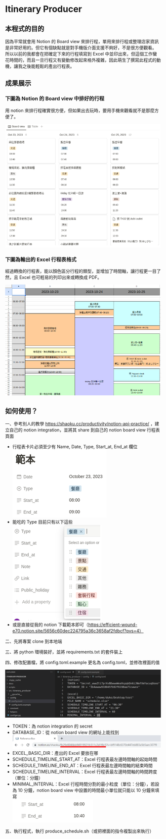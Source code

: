 # Itinerary Producer


## 本程式的目的
因為平常就會用 Notion 的 Board view 來排行程，單用來排行程或整理店家資訊是非常好用的。但它有個缺點就是對手機版介面支援不夠好，不是很方便觀看。  
所以以前的我都會在把確定下來的行程填寫到 Excel 中並印出來，但這個工作蠻花時間的，而且一旦行程又有變動修改起來格外複雜，因此萌生了撰寫此程式的動機，讓我之後能輕鬆的產出行程表。


## 成果展示
### 下圖為 Notion 的 Board view 中排好的行程
用 notion 來排行程確實很方便，但如果出去玩時，要用手機來觀看就不是那麼方便了。

![notion_database](https://github.com/duke851230/notion-itinerary-changer/blob/main/docs/pictures/notion_database.png)

### 下圖為輸出的 Excel 行程表格式
經過轉換的行程表，能以顏色區分行程的類型，並增加了時間軸，讓行程更一目了然，且 Excel 也可輕易的列印出來或轉換成 PDF。

![excel](https://github.com/duke851230/notion-itinerary-changer/blob/main/docs/pictures/excel.png)


## 如何使用？
一、參考別人的教學 https://shaoku.cc/productivity/notion-api-practice/ ，建立自己的 notion integration，並將其 share 到自己的 notion board view 行程表頁面
- 行程表卡片必須至少有 Name, Date, Type, Start_at, End_at 欄位  
![activity_card](https://github.com/duke851230/notion-itinerary-changer/blob/main/docs/pictures/activity_card.png)
- 能吃的 Type 目前只有以下這些  
![activity_type](https://github.com/duke851230/notion-itinerary-changer/blob/main/docs/pictures/activity_type.png)
- 或是直接從我的 notion 下載範本即可（https://efficient-wound-e70.notion.site/5656c60dec224795a36c3658af2fdbcf?pvs=4）

二、先將專案 clone 到本地端

三、將 python 環境裝好，並將 requirements.txt 的套件裝上

四、修改配置檔，將 config.toml.example 更名為 config.toml，並修改裡面的值

![config](https://github.com/duke851230/notion-itinerary-changer/blob/main/docs/pictures/config.png)
- TOKEN：為 notion integration 的 secret
- DATABASE_ID：從 notion board view 的網址上能找到  
![notion_url](https://github.com/duke851230/notion-itinerary-changer/blob/main/docs/pictures/notion_url.png)
- EXCEL_BASIC_DIR：產出的 Excel 要放在哪
- SCHEDULE_TIMELINE_START_AT：Excel 行程表最左邊時間軸的起始時間
- SCHEDULE_TIMELINE_END_AT：Excel 行程表最左邊時間軸的結束時間
- SCHEDULE_TIMELINE_INTERVAL：Excel 行程表最左邊時間軸的時間跨度（單位：分鐘）
- MINIMAL_INTERVAL：Excel 行程時間分割的最小粒度（單位：分鐘），若設為 10 分鐘，notion board view 中設置的時間最小單位就只能以 10 分鐘來填寫  
![time_restriction](https://github.com/duke851230/notion-itinerary-changer/blob/main/docs/pictures/time.png)

五、執行程式，執行 produce_schedule.sh（或把裡面的指令複製出來執行）
